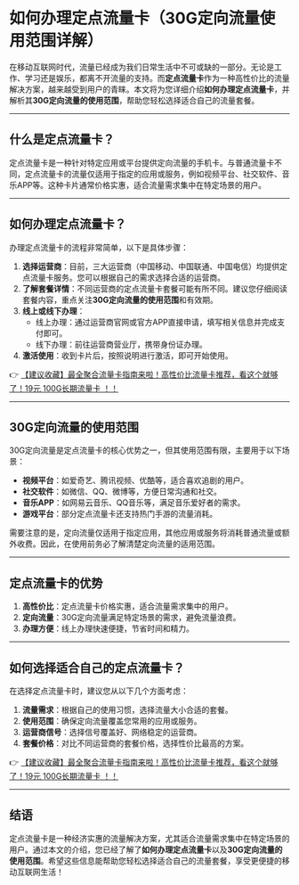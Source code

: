 # 如何办理定点流量卡（30G定向流量使用范围详解）

在移动互联网时代，流量已经成为我们日常生活中不可或缺的一部分。无论是工作、学习还是娱乐，都离不开流量的支持。而**定点流量卡**作为一种高性价比的流量解决方案，越来越受到用户的青睐。本文将为您详细介绍**如何办理定点流量卡**，并解析其**30G定向流量的使用范围**，帮助您轻松选择适合自己的流量套餐。

---

## 什么是定点流量卡？

定点流量卡是一种针对特定应用或平台提供定向流量的手机卡。与普通流量卡不同，定点流量卡的流量仅适用于指定的应用或服务，例如视频平台、社交软件、音乐APP等。这种卡片通常价格实惠，适合流量需求集中在特定场景的用户。

---

## 如何办理定点流量卡？

办理定点流量卡的流程非常简单，以下是具体步骤：

1. **选择运营商**：目前，三大运营商（中国移动、中国联通、中国电信）均提供定点流量卡服务。您可以根据自己的需求选择合适的运营商。
2. **了解套餐详情**：不同运营商的定点流量卡套餐可能有所不同。建议您仔细阅读套餐内容，重点关注**30G定向流量的使用范围**和有效期。
3. **线上或线下办理**：
   - 线上办理：通过运营商官网或官方APP直接申请，填写相关信息并完成支付即可。
   - 线下办理：前往运营商营业厅，携带身份证办理。
4. **激活使用**：收到卡片后，按照说明进行激活，即可开始使用。

👉 [【建议收藏】最全聚合流量卡指南来啦！高性价比流量卡推荐，看这个就够了！19元 100G长期流量卡 ！！](https://www.91haoka.cn/webapp/weixiaodian/index.html?shop_id=563381)

---

## 30G定向流量的使用范围

30G定向流量是定点流量卡的核心优势之一，但其使用范围有限，主要用于以下场景：

- **视频平台**：如爱奇艺、腾讯视频、优酷等，适合喜欢追剧的用户。
- **社交软件**：如微信、QQ、微博等，方便日常沟通和社交。
- **音乐APP**：如网易云音乐、QQ音乐等，满足音乐爱好者的需求。
- **游戏平台**：部分定点流量卡还支持热门手游的流量消耗。

需要注意的是，定向流量仅适用于指定应用，其他应用或服务将消耗普通流量或额外收费。因此，在使用前务必了解清楚定向流量的适用范围。

---

## 定点流量卡的优势

1. **高性价比**：定点流量卡价格实惠，适合流量需求集中的用户。
2. **定向流量**：30G定向流量满足特定场景的需求，避免流量浪费。
3. **办理方便**：线上办理快速便捷，节省时间和精力。

---

## 如何选择适合自己的定点流量卡？

在选择定点流量卡时，建议您从以下几个方面考虑：

1. **流量需求**：根据自己的使用习惯，选择流量大小合适的套餐。
2. **使用范围**：确保定向流量覆盖您常用的应用或服务。
3. **运营商信号**：选择信号覆盖好、网络稳定的运营商。
4. **套餐价格**：对比不同运营商的套餐价格，选择性价比最高的方案。

👉 [【建议收藏】最全聚合流量卡指南来啦！高性价比流量卡推荐，看这个就够了！19元 100G长期流量卡 ！！](https://www.91haoka.cn/webapp/weixiaodian/index.html?shop_id=563381)

---

## 结语

定点流量卡是一种经济实惠的流量解决方案，尤其适合流量需求集中在特定场景的用户。通过本文的介绍，您已经了解了**如何办理定点流量卡**以及**30G定向流量的使用范围**。希望这些信息能帮助您轻松选择适合自己的流量套餐，享受更便捷的移动互联网生活！